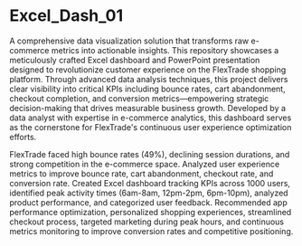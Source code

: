 # Excel_Dash_01
A comprehensive data visualization solution that transforms raw e-commerce metrics into actionable insights. This repository showcases a meticulously crafted Excel dashboard and PowerPoint presentation designed to revolutionize customer experience on the FlexTrade shopping platform.
Through advanced data analysis techniques, this project delivers clear visibility into critical KPIs including bounce rates, cart abandonment, checkout completion, and conversion metrics—empowering strategic decision-making that drives measurable business growth.
Developed by a data analyst with expertise in e-commerce analytics, this dashboard serves as the cornerstone for FlexTrade's continuous user experience optimization efforts.

FlexTrade faced high bounce rates (49%), declining session durations, and strong competition in the e-commerce space.
Analyzed user experience metrics to improve bounce rate, cart abandonment, checkout rate, and conversion rate.
Created Excel dashboard tracking KPIs across 1000 users, identified peak activity times (6am-8am, 12pm-2pm, 6pm-10pm), analyzed product performance, and categorized user feedback.
Recommended app performance optimization, personalized shopping experiences, streamlined checkout process, targeted marketing during peak hours, and continuous metrics monitoring to improve conversion rates and competitive positioning.
